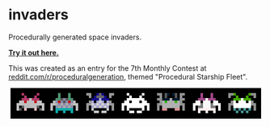 # invaders
Procedurally generated space invaders.

**[Try it out here.](http://ditam.github.io/invaders/)**

This was created as an entry for the 7th Monthly Contest at [reddit.com/r/proceduralgeneration](https://www.reddit.com/r/proceduralgeneration/comments/4mn9gj/monthly_challenge_7_june_2016_procedural/), themed "Procedural Starship Fleet".

<p align="center">
  <img src="https://github.com/ditam/invaders/blob/master/sample.png" alt="A sample output"/>
</p>
